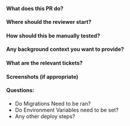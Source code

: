 #### What does this PR do?

#### Where should the reviewer start?

#### How should this be manually tested?

#### Any background context you want to provide?

#### What are the relevant tickets?

#### Screenshots (if appropriate)

#### Questions:
  - Do Migrations Need to be ran?
  - Do Environment Variables need to be set?
  - Any other deploy steps?
